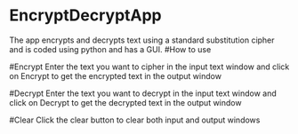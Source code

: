 # EncryptDecryptApp
The app encrypts and decrypts text using a standard substitution cipher and is coded using python and has a GUI.
#How to use

#Encrypt
Enter the text you want to cipher in the input text window and click on Encrypt to get the encrypted text in the output window

#Decrypt
Enter the text you want to decrypt in the input text window and click on Decrypt to get the decrypted text in the output window

#Clear
Click the clear button to clear both input and output windows
